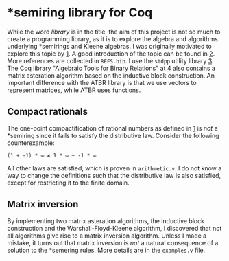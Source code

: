 *semiring library for Coq
=========================
While the word *library* is in the title, the aim of this project is not so much
to create a programming library, as it is to explore the algebra and algorithms
underlying *semirings and Kleene algebras. I was originally motivated to explore
this topic by [1]. A good introduction of the topic can be found in [2]. More
references are collected in `REFS.bib`. I use the `stdpp` utility library [3].
The Coq library "Algebraic Tools for Binary Relations" at [4] also contains a
matrix asteration algorithm based on the inductive block construction. An
important difference with the ATBR library is that we use vectors to represent
matrices, while ATBR uses functions.

[1]: https://r6.ca/blog/20110808T035622Z.html
[2]: https://doi.org/10.1016/0304-3975(77)90056-1
[3]: https://gitlab.mpi-sws.org/iris/stdpp
[4]: https://github.com/coq-community/atbr

Compact rationals
-----------------
The one-point compactification of rational numbers as defined in [1] is _not_ a
*semiring since it fails to satisfy the distributive law. Consider the following
counterexample:
```
(1 + -1) * ∞ ≠ 1 * ∞ + -1 * ∞
```
All other laws are satisfied, which is proven in `arithmetic.v`. I do not know a
way to change the definitions such that the distributive law is also satisfied,
except for restricting it to the finite domain.

Matrix inversion
----------------
By implementing two matrix asteration algorithms, the inductive block
construction and the Warshall-Floyd-Kleene algorithm, I discovered that not all
algorithms give rise to a matrix inversion algorithm. Unless I made a mistake,
it turns out that matrix inversion is _not_ a natural consequence of a solution
to the *semering rules. More details are in the `examples.v` file.
